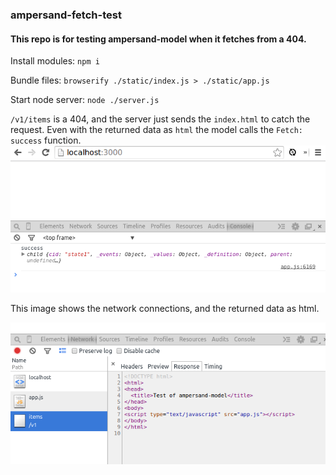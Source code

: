 ### ampersand-fetch-test

#### This repo is for testing ampersand-model when it fetches from a 404.



Install modules: `npm i`

Bundle files: `browserify ./static/index.js > ./static/app.js`

Start node server: `node ./server.js`



`/v1/items` is a 404, and the server just sends the `index.html` to catch the request.
Even with the returned data as `html` the model calls the `Fetch: success` function.
<img src="https://raw.githubusercontent.com/stevelacy/ampersand-fetch-test/master/sc1.png">

This image shows the network connections, and the returned data as html.

<img src="https://raw.githubusercontent.com/stevelacy/ampersand-fetch-test/master/sc2.png">
